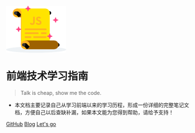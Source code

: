 <!-- <img width="180px" style="border-radius: 50%" bor src="http://upload.mobiletrain.org/2020/0215/1581742334217.png"> -->

![logo](logo.png)
# 前端技术学习指南
> Talk is cheap, show me the code.

- 本文档主要记录自己从学习前端以来的学习历程，形成一份详细的完整笔记文档，方便自己以后查缺补漏，如果本文能为您得到帮助，请给予支持！

<!-- [![stars](https://badgen.net/github/stars/Q-Angelo/Nodejs-Roadmap?icon=github&color=4ab8a1)](https://github.com/Q-Angelo/Nodejs-Roadmap) [![forks](https://badgen.net/github/forks/Q-Angelo/Nodejs-Roadmap?icon=github&color=4ab8a1)](https://github.com/Q-Angelo/Nodejs-Roadmap) -->

[GitHub](https://github.com/cyh756085049/web-book)
[Blog](https://ramona-chen.top/)
[Let's go](README)
